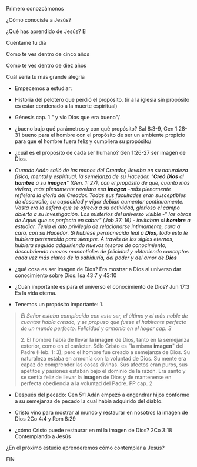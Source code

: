 Primero conozcámonos

¿Cómo conociste a Jesús?

¿Qué has aprendido de Jesús? El

Cuéntame tu día

Como te ves dentro de cinco años

Como te ves dentro de diez años

Cuál sería tu más grande alegría

- Empecemos a estudiar:

- Historia del pelotero que perdió el propósito. (ir a la iglesia sin
  propósito es estar condenado a la muerte espiritual)

- Génesis cap. 1 " y vio Dios que era bueno"/

- ¿bueno bajo qué parámetros y con qué propósito? Sal 8:3-9, Gen 1:28-31
  bueno para el hombre con el propósito de ser un ambiente propicio para
  que el hombre fuera feliz y cumpliera su propósito/

- ¿cuál es el propósito de cada ser humano? Gen 1:26-27 ser imagen de
  Dios.

- *Cuando Adán salió de las manos del Creador, llevaba en su naturaleza
  física, mental y espiritual, la semejanza de su Hacedor. \"**Creó**
  **Dios** al **hombre** a su **imagen**\" (Gen. 1: 27), con el
  propósito de que, cuanto más viviera, más plenamente revelara esa
  **imagen** -más plenamente reflejara la gloria del Creador. Todas sus
  facultades eran susceptibles de desarrollo; su capacidad y vigor
  debían aumentar continuamente. Vasta era la esfera que se ofrecía a su
  actividad, glorioso el campo abierto a su investigación. Los misterios
  del universo visible -\" las obras de Aquel que es perfecto en saber\"
  (Job 37: 16) - invitaban al **hombre** a estudiar. Tenía el alto
  privilegio de relacionarse íntimamente, cara a cara, con su Hacedor.
  Si hubiese permanecido leal a **Dios**, todo esto le hubiera
  pertenecido para siempre. A través de los siglos eternos, hubiera
  seguido adquiriendo nuevos tesoros de conocimiento, descubriendo
  nuevos manantiales de felicidad y obteniendo conceptos cada vez más
  claros de la sabiduría, del poder y del amor de **Dios***

- ¿qué cosa es ser imagen de Dios? Era mostrar a Dios al universo dar
  conocimiento sobre Dios. Isa 43:7 y 43:10

- ¿Cuán importante es para el universo el conocimiento de Dios? Jun 17:3
  Es la vida eterna.

- Tenemos un propósito importante: 1.

> *El Señor estaba complacido con este ser, el último y el más noble de
> cuantos había creado, y se propuso que fuese el habitante perfecto de
> un mundo perfecto. Felicidad y armonía en el hogar cap. 3*
>
> 2\. El hombre había de llevar la **imagen** de Dios, tanto en la
> semejanza exterior, como en el carácter. Sólo Cristo es \"la misma
> **imagen**\" del Padre (Heb. 1: 3); pero el hombre fue creado a
> semejanza de Dios. Su naturaleza estaba en armonía con la voluntad de
> Dios. Su mente era capaz de comprender las cosas divinas. Sus afectos
> eran puros, sus apetitos y pasiones estaban bajo el dominio de la
> razón. Era santo y se sentía feliz de llevar la **imagen** de Dios y
> de mantenerse en perfecta obediencia a la voluntad del Padre. PP cap.
> 2

- Después del pecado: Gen 5:1 Adán empezó a engendrar hijos conforme a
  su semejanza de pecado la cual había adquirido del diablo.

- Cristo vino para mostrar al mundo y restaurar en nosotros la imagen de
  Dios 2Co 4:4 y Rom 8:29

- ¿cómo Cristo puede restaurar en mí la imagen de Dios? 2Co 3:18
  Contemplando a Jesús

¿En el próximo estudio aprenderemos cómo contemplar a Jesús?

FIN
